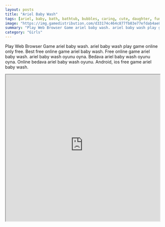 ```yaml
---
layout: posts
title: "Ariel Baby Wash"
tags: [ariel, baby, bath, bathtub, bubbles, caring, cute, daughter, fun, kids, melody, mother, princess, sea, simulation, toys, wash, free, online, games, oyna, game, free, games, play, play, games]
image: "https://img.gamedistribution.com/d33174c464c877fb03e77efdab4ae804.jpg"
summary: "Play Web Browser Game ariel baby wash. ariel baby wash play game online only free. Best free online game ariel baby wash. Free online game ariel baby wash. ariel baby wash oyunu oyna. Bedava ariel baby wash oyunu oyna. Online bedava ariel baby wash oyunu. Android, ios free game ariel baby wash."
category: "Girls"
---
```


Play Web Browser Game ariel baby wash. ariel baby wash play game online only free. Best free online game ariel baby wash. Free online game ariel baby wash. ariel baby wash oyunu oyna. Bedava ariel baby wash oyunu oyna. Online bedava ariel baby wash oyunu. Android, ios free game ariel baby wash.

<iframe width="100%" height="480px;" src="https://flash.gamedistribution.com?game=d33174c464c877fb03e77efdab4ae804"></iframe>